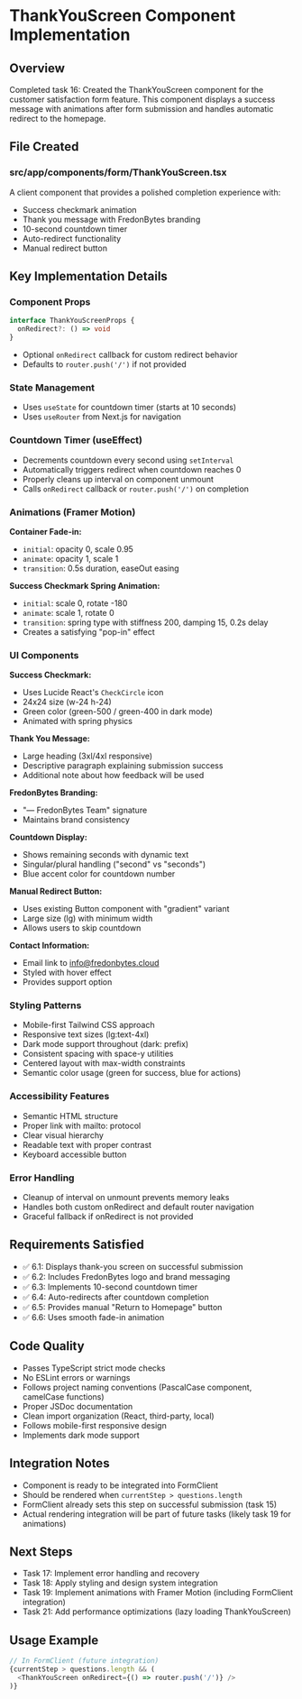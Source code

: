 # ThankYouScreen Component Implementation

## Overview
Completed task 16: Created the ThankYouScreen component for the customer satisfaction form feature. This component displays a success message with animations after form submission and handles automatic redirect to the homepage.

## File Created

### src/app/components/form/ThankYouScreen.tsx
A client component that provides a polished completion experience with:
- Success checkmark animation
- Thank you message with FredonBytes branding
- 10-second countdown timer
- Auto-redirect functionality
- Manual redirect button

## Key Implementation Details

### Component Props
```typescript
interface ThankYouScreenProps {
  onRedirect?: () => void
}
```
- Optional `onRedirect` callback for custom redirect behavior
- Defaults to `router.push('/')` if not provided

### State Management
- Uses `useState` for countdown timer (starts at 10 seconds)
- Uses `useRouter` from Next.js for navigation

### Countdown Timer (useEffect)
- Decrements countdown every second using `setInterval`
- Automatically triggers redirect when countdown reaches 0
- Properly cleans up interval on component unmount
- Calls `onRedirect` callback or `router.push('/')` on completion

### Animations (Framer Motion)

**Container Fade-in:**
- `initial`: opacity 0, scale 0.95
- `animate`: opacity 1, scale 1
- `transition`: 0.5s duration, easeOut easing

**Success Checkmark Spring Animation:**
- `initial`: scale 0, rotate -180
- `animate`: scale 1, rotate 0
- `transition`: spring type with stiffness 200, damping 15, 0.2s delay
- Creates a satisfying "pop-in" effect

### UI Components

**Success Checkmark:**
- Uses Lucide React's `CheckCircle` icon
- 24x24 size (w-24 h-24)
- Green color (green-500 / green-400 in dark mode)
- Animated with spring physics

**Thank You Message:**
- Large heading (3xl/4xl responsive)
- Descriptive paragraph explaining submission success
- Additional note about how feedback will be used

**FredonBytes Branding:**
- "— FredonBytes Team" signature
- Maintains brand consistency

**Countdown Display:**
- Shows remaining seconds with dynamic text
- Singular/plural handling ("second" vs "seconds")
- Blue accent color for countdown number

**Manual Redirect Button:**
- Uses existing Button component with "gradient" variant
- Large size (lg) with minimum width
- Allows users to skip countdown

**Contact Information:**
- Email link to info@fredonbytes.cloud
- Styled with hover effect
- Provides support option

### Styling Patterns
- Mobile-first Tailwind CSS approach
- Responsive text sizes (lg:text-4xl)
- Dark mode support throughout (dark: prefix)
- Consistent spacing with space-y utilities
- Centered layout with max-width constraints
- Semantic color usage (green for success, blue for actions)

### Accessibility Features
- Semantic HTML structure
- Proper link with mailto: protocol
- Clear visual hierarchy
- Readable text with proper contrast
- Keyboard accessible button

### Error Handling
- Cleanup of interval on unmount prevents memory leaks
- Handles both custom onRedirect and default router navigation
- Graceful fallback if onRedirect is not provided

## Requirements Satisfied
- ✅ 6.1: Displays thank-you screen on successful submission
- ✅ 6.2: Includes FredonBytes logo and brand messaging
- ✅ 6.3: Implements 10-second countdown timer
- ✅ 6.4: Auto-redirects after countdown completion
- ✅ 6.5: Provides manual "Return to Homepage" button
- ✅ 6.6: Uses smooth fade-in animation

## Code Quality
- Passes TypeScript strict mode checks
- No ESLint errors or warnings
- Follows project naming conventions (PascalCase component, camelCase functions)
- Proper JSDoc documentation
- Clean import organization (React, third-party, local)
- Follows mobile-first responsive design
- Implements dark mode support

## Integration Notes
- Component is ready to be integrated into FormClient
- Should be rendered when `currentStep > questions.length`
- FormClient already sets this step on successful submission (task 15)
- Actual rendering integration will be part of future tasks (likely task 19 for animations)

## Next Steps
- Task 17: Implement error handling and recovery
- Task 18: Apply styling and design system integration
- Task 19: Implement animations with Framer Motion (including FormClient integration)
- Task 21: Add performance optimizations (lazy loading ThankYouScreen)

## Usage Example
```typescript
// In FormClient (future integration)
{currentStep > questions.length && (
  <ThankYouScreen onRedirect={() => router.push('/')} />
)}
```
